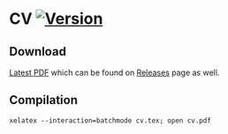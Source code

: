 # CV [![Version](https://img.shields.io/badge/version-1.0-color.svg)](https://github.com/igabaydulin/cv/releases/tag/v1.0)
## Download
[Latest PDF](https://github.com/igabaydulin/cv/releases/download/v1.0/cv.pdf) which can be found on [Releases](https://github.com/igabaydulin/cv/releases) page as well.

## Compilation
```
xelatex --interaction=batchmode cv.tex; open cv.pdf
```

